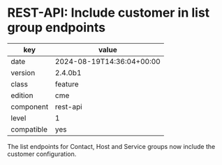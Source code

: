 [//]: # (werk v2)
# REST-API: Include customer in list group endpoints

key        | value
---------- | ---
date       | 2024-08-19T14:36:04+00:00
version    | 2.4.0b1
class      | feature
edition    | cme
component  | rest-api
level      | 1
compatible | yes

The list endpoints for Contact, Host and Service groups now include the
customer configuration.
